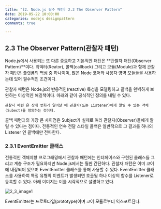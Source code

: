 ```yaml
---
title: "[2. Node.js 필수 패턴] 2.3 The Observer Pattern"
date: 2019-05-22 10:00:00
categories: nodejs designpattern
comments: true

---
```


## 2.3 The Observer Pattern(관찰자 패턴)

Node.js에서 사용되는 또 다른 중요하고 기본적인 패턴은 **관찰자 패턴(Observer Pattern)**이다. 리액터(Reator), 콜백(callback) 그리고 모듈(Module)과 함께 관찰자 패턴은 플랫폼의 핵심 중 하나이며, 많은 Node 코어와 사용자 영역 모듈들을 사용하는데 있어 필수적인 조건이다.

관찰자 패턴은 Node.js의 반응적인(reactive) 특성을 모델링하고 콜백을 완벽하게 보완하는 이상적인 해결책이다. 아래와 같이 공식적인 정의를 내릴 수 있다.

``관찰자 패턴 은 상태 변화가 일어날 때 관찰자(또는 Listener)에게 알릴 수 있는 객체(Subect)를 정의하는 것이다.``

콜백 패턴과의 가장 큰 차이점은 Subject가 실제로 여러 관찰자(Observer)들에게 알릴 수 있다는 점이다. 전통적인 연속 전달 스타일 콜백은 일반적으로 그 결과를 하나의 Listener 인 콜백에만 전파한다.

### 2.3.1 EventEmitter 클래스

전통적인 객체지향 프로그래밍에서 관찰자 패턴에는 인터페이스와 구현된 클래스들 그리고 계층 구조가 필요하지만 Node.js에서는 훨씬 간단하다. 관찰자 패턴은 이미 코어에 내장되어 있으며 EventEmitter 클래스를 통해 사용할 수 있다. EventEmitter 클래스를 사용하여 특정 유형의 이벤트가 발생되면 호출될 하나 이상의 함수를 Listener로 등록할 수 있다. 아래 이미지는 이를 시각적으로 설명하고 있다.

![2_3_image1](https://firstwook.github.io/assets/img/2_3_image1.png)

EventEmitter는 프로토타입(prototype)이며 코어 모듈로부터 익스포트된다. 

